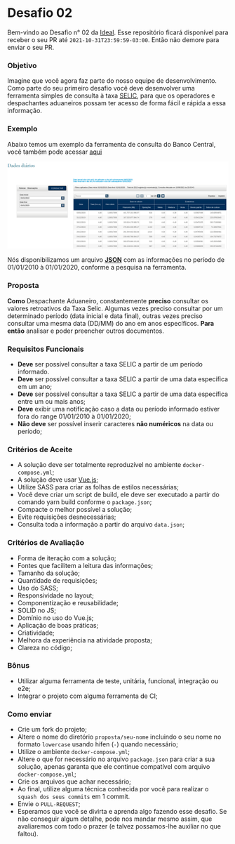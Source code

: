 # Desafio 02

Bem-vindo ao Desafio n° 02 da [Ideal](http://www.tideal.com.br/). Esse repositório ficará disponível para receber o seu 
PR até `2021-10-31T23:59:59-03:00`. Então não demore para enviar o seu PR.

### Objetivo

Imagine que você agora faz parte do nosso equipe de desenvolvimento. Como parte do seu primeiro desafio você deve 
desenvolver uma ferramenta simples de consulta à taxa [SELIC](https://www.bcb.gov.br/controleinflacao/taxaselic), para 
que os operadores e despachantes aduaneiros possam ter acesso de forma fácil e rápida a essa informação.

### Exemplo

Abaixo temos um exemplo da ferramenta de consulta do Banco Central, você também pode acessar [aqui](https://www.bcb.gov.br/htms/SELIC/SELICdiarios.asp?frame=1)

![ferramenta-consulta](consulta-taxa-selic.png)

Nós disponibilizamos um arquivo [**JSON**](proposta/seu-nome/data.json) com as informações no período de 01/01/2010 à 
01/01/2020, conforme a pesquisa na ferramenta.

### Proposta

**Como** Despachante Aduaneiro, constantemente **preciso** consultar os valores retroativos da Taxa Selic. Algumas vezes
preciso consultar por um determinado período (data inicial e data final), outras vezes preciso consultar uma mesma 
data (DD/MM) do ano em anos específicos. **Para então** analisar e poder preencher outros documentos.

### Requisitos Funcionais

- **Deve** ser possível consultar a taxa SELIC a partir de um período informado.
- **Deve** ser possível consultar a taxa SELIC a partir de uma data específica em um ano;
- **Deve** ser possível consultar a taxa SELIC a partir de uma data específica entre um ou mais anos;
- **Deve** exibir uma notificação caso a data ou período informado estiver fora do range 01/01/2010 à 01/01/2020;
- **Não deve** ser possível inserir caracteres **não numéricos** na data ou período;

### Critérios de Aceite

- A solução deve ser totalmente reproduzível no ambiente `docker-compose.yml`;
- A solução deve usar [Vue.js](https://vuejs.org/);
- Utilize SASS para criar as folhas de estilos necessárias;
- Você deve criar um script de build, ele deve ser executado a partir do comando yarn build conforme o `package.json`;
- Compacte o melhor possível a solução;
- Evite requisições desnecessárias;
- Consulta toda a informação a partir do arquivo `data.json`;

### Critérios de Avaliação

- Forma de iteração com a solução;
- Fontes que facilitem a leitura das informações;
- Tamanho da solução;
- Quantidade de requisições;
- Uso do SASS;
- Responsividade no layout;
- Componentização e reusabilidade;
- SOLID no JS;
- Domínio no uso do Vue.js;
- Aplicação de boas práticas;
- Criatividade;
- Melhora da experiência na atividade proposta;
- Clareza no código;

### Bônus

- Utilizar alguma ferramenta de teste, unitária, funcional, integração ou e2e;
- Integrar o projeto com alguma ferramenta de CI;

### Como enviar

- Crie um fork do projeto;
- Altere o nome do diretório `proposta/seu-nome` incluindo o seu nome no formato `lowercase` usando hífen (`-`) quando 
necessário;
- Utilize o ambiente `docker-compose.yml`;
- Altere o que for necessário no arquivo `package.json` para criar a sua solução, apenas garanta que ele continue
compatível com arquivo `docker-compose.yml`;
- Crie os arquivos que achar necessário;
- Ao final, utilize alguma técnica conhecida por você para realizar o `squash dos seus commits` em 1 commit.
- Envie o `PULL-REQUEST`;
- Esperamos que você se divirta e aprenda algo fazendo esse desafio. Se não conseguir algum detalhe, pode nos mandar 
mesmo assim, que avaliaremos com todo o prazer (e talvez possamos-lhe auxiliar no que faltou).